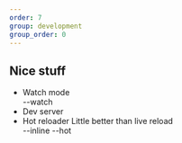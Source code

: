 ```yaml
---
order: 7
group: development
group_order: 0
---
```


## Nice stuff

* Watch mode  
--watch
* Dev server
* Hot reloader
Little better than live reload  
--inline --hot

